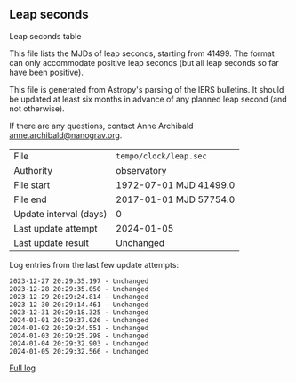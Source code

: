 
## Leap seconds

Leap seconds table

This file lists the MJDs of leap seconds, starting from 41499.
The format can only accommodate positive leap seconds (but all
leap seconds so far have been positive).

This file is generated from Astropy's parsing of the IERS
bulletins. It should be updated at least six months in advance
of any planned leap second (and not otherwise).

If there are any questions, contact Anne Archibald
<anne.archibald@nanograv.org>.

|     |     |
|:--- |:--- |
| File | `tempo/clock/leap.sec` |
| Authority | observatory |
| File start | 1972-07-01 MJD 41499.0 |
| File end | 2017-01-01 MJD 57754.0 |
| Update interval (days) | 0 |
| Last update attempt | 2024-01-05 |
| Last update result | Unchanged |

Log entries from the last few update attempts:
```
2023-12-27 20:29:35.197 - Unchanged
2023-12-28 20:29:35.050 - Unchanged
2023-12-29 20:29:24.814 - Unchanged
2023-12-30 20:29:14.461 - Unchanged
2023-12-31 20:29:18.325 - Unchanged
2024-01-01 20:29:37.026 - Unchanged
2024-01-02 20:29:24.551 - Unchanged
2024-01-03 20:29:25.298 - Unchanged
2024-01-04 20:29:32.903 - Unchanged
2024-01-05 20:29:32.566 - Unchanged
```
[Full log](https://raw.githubusercontent.com/ipta/pulsar-clock-corrections/main/log/tempo/clock/leap.sec.log)
